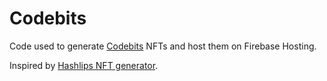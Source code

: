 # Codebits

Code used to generate [Codebits](https://opensea.io/collection/codebit) NFTs and host them on Firebase Hosting.

Inspired by [Hashlips NFT generator](https://github.com/HashLips/hashlips_art_engine).
